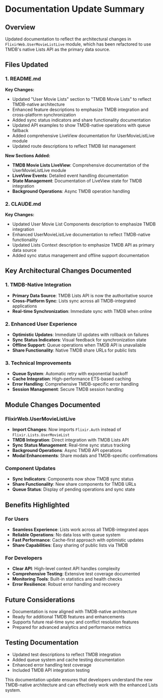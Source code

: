 # Documentation Update Summary

## Overview
Updated documentation to reflect the architectural changes in `FlixirWeb.UserMovieListLive` module, which has been refactored to use TMDB's native Lists API as the primary data source.

## Files Updated

### 1. README.md
**Key Changes:**
- Updated "User Movie Lists" section to "TMDB Movie Lists" to reflect TMDB-native architecture
- Enhanced feature descriptions to emphasize TMDB integration and cross-platform synchronization
- Added sync status indicators and share functionality documentation
- Updated API examples to show TMDB-native operations with queue fallback
- Added comprehensive LiveView documentation for UserMovieListLive module
- Updated route descriptions to reflect TMDB list management

**New Sections Added:**
- **TMDB Movie Lists LiveView**: Comprehensive documentation of the UserMovieListLive module
- **LiveView Events**: Detailed event handling documentation
- **State Management**: Documentation of LiveView state for TMDB integration
- **Background Operations**: Async TMDB operation handling

### 2. CLAUDE.md
**Key Changes:**
- Updated User Movie List Components description to emphasize TMDB integration
- Enhanced UserMovieListLive documentation to reflect TMDB-native functionality
- Updated Lists Context description to emphasize TMDB API as primary data source
- Added sync status management and offline support documentation

## Key Architectural Changes Documented

### 1. TMDB-Native Integration
- **Primary Data Source**: TMDB Lists API is now the authoritative source
- **Cross-Platform Sync**: Lists sync across all TMDB-integrated applications
- **Real-time Synchronization**: Immediate sync with TMDB when online

### 2. Enhanced User Experience
- **Optimistic Updates**: Immediate UI updates with rollback on failures
- **Sync Status Indicators**: Visual feedback for synchronization state
- **Offline Support**: Queue operations when TMDB API is unavailable
- **Share Functionality**: Native TMDB share URLs for public lists

### 3. Technical Improvements
- **Queue System**: Automatic retry with exponential backoff
- **Cache Integration**: High-performance ETS-based caching
- **Error Handling**: Comprehensive TMDB-specific error handling
- **Session Management**: Secure TMDB session handling

## Module Changes Documented

### FlixirWeb.UserMovieListLive
- **Import Changes**: Now imports `Flixir.Auth` instead of `Flixir.Lists.UserMovieList`
- **TMDB Integration**: Direct integration with TMDB Lists API
- **Sync Status Management**: Real-time sync status tracking
- **Background Operations**: Async TMDB API operations
- **Modal Enhancements**: Share modals and TMDB-specific confirmations

### Component Updates
- **Sync Indicators**: Components now show TMDB sync status
- **Share Functionality**: New share components for TMDB URLs
- **Queue Status**: Display of pending operations and sync state

## Benefits Highlighted

### For Users
- **Seamless Experience**: Lists work across all TMDB-integrated apps
- **Reliable Operations**: No data loss with queue system
- **Fast Performance**: Cache-first approach with optimistic updates
- **Share Capabilities**: Easy sharing of public lists via TMDB

### For Developers
- **Clear API**: High-level context API handles complexity
- **Comprehensive Testing**: Extensive test coverage documented
- **Monitoring Tools**: Built-in statistics and health checks
- **Error Resilience**: Robust error handling and recovery

## Future Considerations
- Documentation is now aligned with TMDB-native architecture
- Ready for additional TMDB features and enhancements
- Supports future real-time sync and conflict resolution features
- Prepared for advanced analytics and performance metrics

## Testing Documentation
- Updated test descriptions to reflect TMDB integration
- Added queue system and cache testing documentation
- Enhanced error handling test coverage
- Included TMDB API integration testing

This documentation update ensures that developers understand the new TMDB-native architecture and can effectively work with the enhanced Lists system.